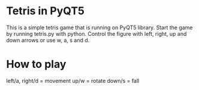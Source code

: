 # Tetris in PyQT5

This is a simple tetris game that is running on PyQT5 library.
Start the game by running tetris.py with python.
Control the figure with left, right, up and down arrows or use w, a, s and d.

# How to play

left/a, right/d = movement
up/w = rotate
down/s = fall
